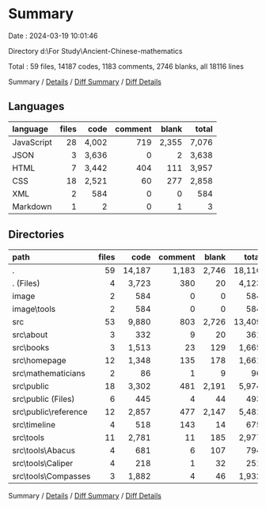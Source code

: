 # Summary

Date : 2024-03-19 10:01:46

Directory d:\\For Study\\Ancient-Chinese-mathematics

Total : 59 files,  14187 codes, 1183 comments, 2746 blanks, all 18116 lines

Summary / [Details](details.md) / [Diff Summary](diff.md) / [Diff Details](diff-details.md)

## Languages
| language | files | code | comment | blank | total |
| :--- | ---: | ---: | ---: | ---: | ---: |
| JavaScript | 28 | 4,002 | 719 | 2,355 | 7,076 |
| JSON | 3 | 3,636 | 0 | 2 | 3,638 |
| HTML | 7 | 3,442 | 404 | 111 | 3,957 |
| CSS | 18 | 2,521 | 60 | 277 | 2,858 |
| XML | 2 | 584 | 0 | 0 | 584 |
| Markdown | 1 | 2 | 0 | 1 | 3 |

## Directories
| path | files | code | comment | blank | total |
| :--- | ---: | ---: | ---: | ---: | ---: |
| . | 59 | 14,187 | 1,183 | 2,746 | 18,116 |
| . (Files) | 4 | 3,723 | 380 | 20 | 4,123 |
| image | 2 | 584 | 0 | 0 | 584 |
| image\\tools | 2 | 584 | 0 | 0 | 584 |
| src | 53 | 9,880 | 803 | 2,726 | 13,409 |
| src\\about | 3 | 332 | 9 | 20 | 361 |
| src\\books | 3 | 1,513 | 23 | 129 | 1,665 |
| src\\homepage | 12 | 1,348 | 135 | 178 | 1,661 |
| src\\mathematicians | 2 | 86 | 1 | 9 | 96 |
| src\\public | 18 | 3,302 | 481 | 2,191 | 5,974 |
| src\\public (Files) | 6 | 445 | 4 | 44 | 493 |
| src\\public\\reference | 12 | 2,857 | 477 | 2,147 | 5,481 |
| src\\timeline | 4 | 518 | 143 | 14 | 675 |
| src\\tools | 11 | 2,781 | 11 | 185 | 2,977 |
| src\\tools\\Abacus | 4 | 681 | 6 | 107 | 794 |
| src\\tools\\Caliper | 4 | 218 | 1 | 32 | 251 |
| src\\tools\\Compasses | 3 | 1,882 | 4 | 46 | 1,932 |

Summary / [Details](details.md) / [Diff Summary](diff.md) / [Diff Details](diff-details.md)